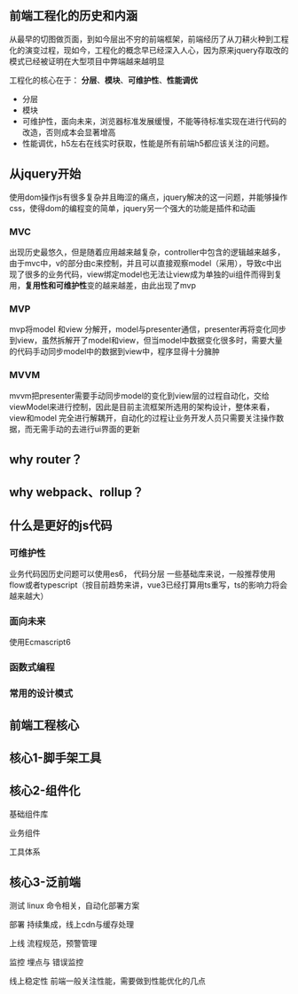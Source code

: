 ## 前端工程化的历史和内涵
从最早的切图做页面，到如今层出不穷的前端框架，前端经历了从刀耕火种到工程化的演变过程，现如今，工程化的概念早已经深入人心，因为原来jquery存取改的模式已经被证明在大型项目中弊端越来越明显

工程化的核心在于： **分层**、**模块**、**可维护性**、**性能调优**

+ 分层
+ 模块
+ 可维护性，面向未来，浏览器标准发展缓慢，不能等待标准实现在进行代码的改造，否则成本会显著增高
+ 性能调优，h5左右在线实时获取，性能是所有前端h5都应该关注的问题。

## 从jquery开始
使用dom操作js有很多复杂并且晦涩的痛点，jquery解决的这一问题，并能够操作css，使得dom的编程变的简单，jquery另一个强大的功能是插件和动画

### MVC
出现历史最悠久，但是随着应用越来越复杂，controller中包含的逻辑越来越多，由于mvc中，v的部分由c来控制，并且可以直接观察model（采用），导致c中出现了很多的业务代码，view绑定model也无法让view成为单独的ui组件而得到复用，**复用性和可维护性**变的越来越差，由此出现了mvp

### MVP
mvp将model 和view 分解开，model与presenter通信，presenter再将变化同步到view，虽然拆解开了model和view，但当model中数据变化很多时，需要大量的代码手动同步model中的数据到view中，程序显得十分臃肿

### MVVM
mvvm把presenter需要手动同步model的变化到view层的过程自动化，交给viewModel来进行控制，因此是目前主流框架所选用的架构设计，整体来看，view和model 完全进行解耦开，自动化的过程让业务开发人员只需要关注操作数据，而无需手动的去进行ui界面的更新

## why router？

## why webpack、rollup？


## 什么是更好的js代码
### 可维护性
业务代码因历史问题可以使用es6，
代码分层
一些基础库来说，一般推荐使用flow或者typescript（按目前趋势来讲，vue3已经打算用ts重写，ts的影响力将会越来越大）

### 面向未来
使用Ecmascript6

### 函数式编程



### 常用的设计模式

## 前端工程核心
## 核心1-脚手架工具

## 核心2-组件化
基础组件库

业务组件

工具体系

## 核心3-泛前端

测试
linux 命令相关，自动化部署方案

部署
持续集成，线上cdn与缓存处理

上线
流程规范，预警管理

监控
埋点与 错误监控

线上稳定性
前端一般关注性能，需要做到性能优化的几点